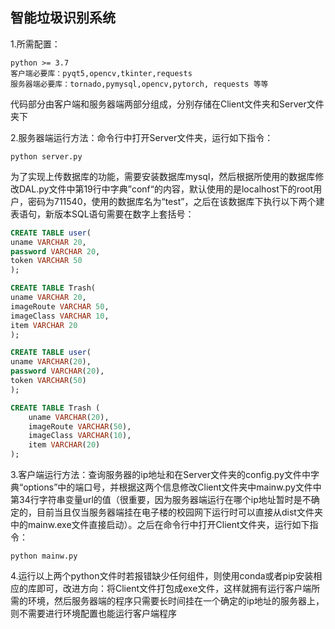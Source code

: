 ## 智能垃圾识别系统

1.所需配置：

```
python >= 3.7
客户端必要库：pyqt5,opencv,tkinter,requests
服务器端必要库：tornado,pymysql,opencv,pytorch, requests 等等
```

代码部分由客户端和服务器端两部分组成，分别存储在Client文件夹和Server文件夹下

2.服务器端运行方法：命令行中打开Server文件夹，运行如下指令：

```
python server.py
```

为了实现上传数据库的功能，需要安装数据库mysql，然后根据所使用的数据库修改DAL.py文件中第19行中字典”conf“的内容，默认使用的是localhost下的root用户，密码为711540，使用的数据库名为“test”，之后在该数据库下执行以下两个建表语句，新版本SQL语句需要在数字上套括号：

```SQL
CREATE TABLE user(
uname VARCHAR 20,
password VARCHAR 20,
token VARCHAR 50
);

CREATE TABLE Trash(
uname VARCHAR 20,
imageRoute VARCHAR 50,
imageClass VARCHAR 10,
item VARCHAR 20
);

CREATE TABLE user(
uname VARCHAR(20),
password VARCHAR(20),
token VARCHAR(50)
);

CREATE TABLE Trash (
    uname VARCHAR(20),
    imageRoute VARCHAR(50),
    imageClass VARCHAR(10),
    item VARCHAR(20)
);
```

3.客户端运行方法：查询服务器的ip地址和在Server文件夹的config.py文件中字典“options”中的端口号，并根据这两个信息修改Client文件夹中mainw.py文件中第34行字符串变量url的值（很重要，因为服务器端运行在哪个ip地址暂时是不确定的，目前当且仅当服务器端挂在电子楼的校园网下运行时可以直接从dist文件夹中的mainw.exe文件直接启动）。之后在命令行中打开Client文件夹，运行如下指令：

```
python mainw.py
```

4.运行以上两个python文件时若报错缺少任何组件，则使用conda或者pip安装相应的库即可，改进方向：将Client文件打包成exe文件，这样就拥有运行客户端所需的环境，然后服务器端的程序只需要长时间挂在一个确定的ip地址的服务器上，则不需要进行环境配置也能运行客户端程序